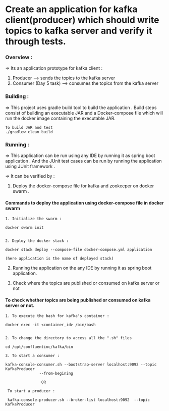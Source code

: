  # Create an application for kafka client(producer) which should write topics to kafka server and verify it through tests.


### Overview : 

=> Its an application prototype for kafka client :

1. Producer  --> sends the topics to the kafka server
2. Consumer (Day 5 task) --> consumes the topics from the kafka server



### Building : 

=>  This project uses gradle build tool to build the application . Build steps consist of  building an executable JAR and a Docker-compose file which will run the docker image containing the executable JAR.

```
To build JAR and test
./gradlew clean build 

```

### Running : 

=> This application can be run using any IDE by running it as spring boot application . And the JUnit test cases can be run by running the application using JUnit framework .


=> It can be verified by : 

1. Deploy the docker-compose file for kafka and zookeeper on docker swarm .

#### Commands to deploy the application using docker-compose file in docker swarm

```
1. Initialize the swarm :

docker swarm init


2. Deploy the docker stack : 

docker stack deploy --compose-file docker-compose.yml application

(here application is the name of deployed stack)

```

2. Running the application on the any IDE by running it as spring boot application.

3. Check where the topics are published or consumed on kafka server or not

#### To check whether topics are being published or consumed on kafka server or not.

```
1. To execute the bash for kafka's container : 

docker exec -it <container_id> /bin/bash


2. To change the directory to access all the ".sh" files

cd /opt/confluentinc/kafka/bin

3. To start a consumer : 

kafka-console-consumer.sh --bootstrap-server localhost:9092 --topic KafkaProducer 
               --from-begining
      
                OR
                
 To start a producer : 
 
 kafka-console-producer.sh --broker-list localhost:9092  --topic KafkaProducer  

```



